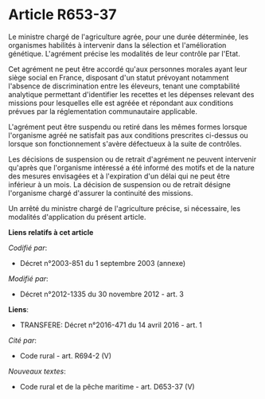 # Article R653-37

Le ministre chargé de l'agriculture agrée, pour une durée déterminée, les organismes habilités à intervenir dans la sélection
et l'amélioration génétique. L'agrément précise les modalités de leur contrôle par l'Etat. 

Cet agrément ne peut être accordé qu'aux personnes morales ayant leur siège social en France, disposant d'un statut prévoyant
notamment l'absence de discrimination entre les éleveurs, tenant une comptabilité analytique permettant d'identifier les
recettes et les dépenses relevant des missions pour lesquelles elle est agréée et répondant aux conditions prévues par la
réglementation communautaire applicable.

L'agrément peut être suspendu ou retiré dans les mêmes formes lorsque l'organisme agréé ne satisfait pas aux conditions
prescrites ci-dessus ou lorsque son fonctionnement s'avère défectueux à la suite de contrôles.

Les décisions de suspension ou de retrait d'agrément ne peuvent intervenir qu'après que l'organisme intéressé a été informé
des motifs et de la nature des mesures envisagées et à l'expiration d'un délai qui ne peut être inférieur à un mois. La
décision de suspension ou de retrait désigne l'organisme chargé d'assurer la continuité des missions.

Un arrêté du ministre chargé de l'agriculture précise, si nécessaire, les modalités d'application du présent article.

**Liens relatifs à cet article**

_Codifié par_:

  - Décret n°2003-851 du 1 septembre 2003 (annexe)

_Modifié par_:

  - Décret n°2012-1335 du 30 novembre 2012 - art. 3

**Liens**:

  - TRANSFERE: Décret n°2016-471 du 14 avril 2016 - art. 1

_Cité par_:

  - Code rural - art. R694-2 (V)

_Nouveaux textes_:

  - Code rural et de la pêche maritime - art. D653-37 (V)
